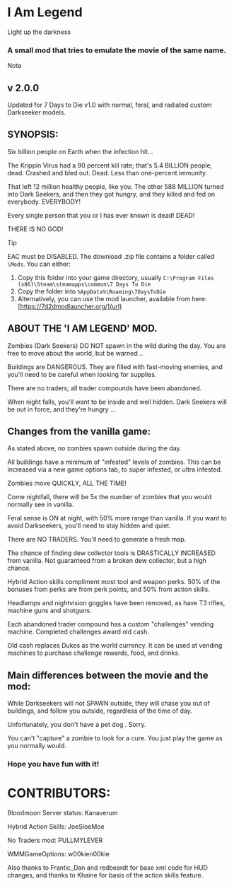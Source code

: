 # I Am Legend
 Light up the darkness
 
### A small mod that tries to emulate the movie of the same name.

>[!NOTE]
>
>## v 2.0.0
>
>Updated for 7 Days to Die v1.0 with normal, feral, and radiated custom Darkseeker models.	

## SYNOPSIS:
Six billion people on Earth when the infection hit...

The Krippin Virus had a 90 percent kill rate; that's 5.4 BILLION people, dead. Crashed and bled out. Dead. Less than one-percent immunity.

That left 12 million healthy people, like you. The other 588 MILLION turned into Dark Seekers, and then they got hungry, and they killed and fed on everybody. EVERYBODY!

Every single person that you or I has ever known is dead! DEAD!

THERE IS NO GOD!

>[!TIP]
>EAC must be DISABLED.
>The download .zip file contains a folder called `\Mods`. You can either:
>1. Copy this folder into your game directory, usually `C:\Program Files (x86)\Steam\steamapps\common\7 Days To Die`
>2. Copy the folder into `%AppData%\Roaming\7DaysToDie`
>3. Alternatively, you can use the mod launcher, available from here: [https://7d2dmodlauncher.org/](url)

## ABOUT THE 'I AM LEGEND' MOD.
Zombies (Dark Seekers) DO NOT spawn in the wild during the day. You are free to move about the world, but be warned...

Buildings are DANGEROUS. They are filled with fast-moving enemies, and you'll need to be careful when looking for supplies.

There are no traders; all trader compounds have been abandoned.

When night falls, you'll want to be inside and well hidden. Dark Seekers will be out in force, and they're hungry ...


## Changes from the vanilla game:
As stated above, no zombies spawn outside during the day.

All buildings have a minimum of "infested" levels of zombies. This can be increased via a new game options tab, to super infested, or ultra infested.

Zombies move QUICKLY, ALL THE TIME!

Come nightfall, there will be 5x the number of zombies that you would normally see in vanilla.

Feral sense is ON at night, with 50% more range than vanilla. If you want to avoid Darkseekers, you'll need to stay hidden and quiet.

There are NO TRADERS. You'll need to generate a fresh map.

The chance of finding dew collector tools is DRASTICALLY INCREASED from vanilla. Not guaranteed from a broken dew collector, but a high chance.

Hybrid Action skills compliment most tool and weapon perks. 50% of the bonuses from perks are from perk points, and 50% from action skills.

Headlamps and nightvision goggles have been removed, as have T3 rifles, machine guns and shotguns.

Each abandoned trader compound has a custom "challenges" vending machine. Completed challenges award old cash.

Old cash replaces Dukes as the world currency. It can be used at vending machines to purchase challenge rewards, food, and drinks.


## Main differences between the movie and the mod:
While Darkseekers will not SPAWN outside, they will chase you out of buildings, and follow you outside, regardless of the time of day.

Unfortunately, you don't have a pet dog	. Sorry.

You can't "capture" a zombie to look for a cure. You just play the game as you normally would.


### Hope you have fun with it!

# CONTRIBUTORS:

Bloodmoon Server status:		Kanaverum

Hybrid Action Skills:			JoeSloeMoe

No Traders mod:					PULLMYLEVER

WMMGameOptions:					w00kien00kie


Also thanks to Frantic_Dan and redbeardt for base xml code for HUD changes, and thanks to Khaine for basis of the action skills feature.

